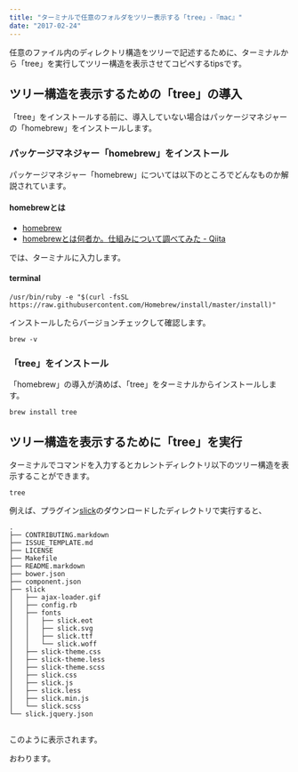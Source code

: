 ```yaml
---
title: "ターミナルで任意のフォルダをツリー表示する「tree」-『mac』"
date: "2017-02-24"
---
```


任意のファイル内のディレクトリ構造をツリーで記述するために、ターミナルから「tree」を実行してツリー構造を表示させてコピペするtipsです。

## ツリー構造を表示するための「tree」の導入

「tree」をインストールする前に、導入していない場合はパッケージマネジャーの「homebrew」をインストールします。

### パッケージマネジャー「homebrew」をインストール

パッケージマネジャー「homebrew」については以下のところでどんなものか解説されています。

#### homebrewとは

- [homebrew](https://brew.sh/index_ja.html)
- [homebrewとは何者か。仕組みについて調べてみた - Qiita](http://qiita.com/omega999/items/6f65217b81ad3fffe7e6)

では、ターミナルに入力します。

#### terminal

```
/usr/bin/ruby -e "$(curl -fsSL https://raw.githubusercontent.com/Homebrew/install/master/install)"
```

インストールしたらバージョンチェックして確認します。

```
brew -v
```

### 「tree」をインストール

「homebrew」の導入が済めば、「tree」をターミナルからインストールします。

```
brew install tree
```

## ツリー構造を表示するために「tree」を実行

ターミナルでコマンドを入力するとカレントディレクトリ以下のツリー構造を表示することができます。

```
tree
```

例えば、プラグイン[slick](https://github.com/kenwheeler/slick/)のダウンロードしたディレクトリで実行すると、

```
.
├── CONTRIBUTING.markdown
├── ISSUE_TEMPLATE.md
├── LICENSE
├── Makefile
├── README.markdown
├── bower.json
├── component.json
├── slick
│   ├── ajax-loader.gif
│   ├── config.rb
│   ├── fonts
│   │   ├── slick.eot
│   │   ├── slick.svg
│   │   ├── slick.ttf
│   │   └── slick.woff
│   ├── slick-theme.css
│   ├── slick-theme.less
│   ├── slick-theme.scss
│   ├── slick.css
│   ├── slick.js
│   ├── slick.less
│   ├── slick.min.js
│   └── slick.scss
└── slick.jquery.json


```

このように表示されます。

おわります。
